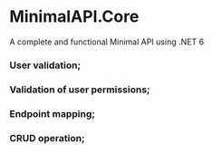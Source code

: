 # MinimalAPI.Core
A complete and functional Minimal API using .NET 6

### User validation;
### Validation of user permissions;
### Endpoint mapping;
### CRUD operation;
